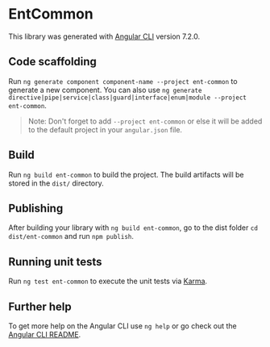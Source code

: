 # EntCommon

This library was generated with [Angular CLI](https://github.com/angular/angular-cli) version 7.2.0.

## Code scaffolding

Run `ng generate component component-name --project ent-common` to generate a new component. You can also use `ng generate directive|pipe|service|class|guard|interface|enum|module --project ent-common`.
> Note: Don't forget to add `--project ent-common` or else it will be added to the default project in your `angular.json` file. 

## Build

Run `ng build ent-common` to build the project. The build artifacts will be stored in the `dist/` directory.

## Publishing

After building your library with `ng build ent-common`, go to the dist folder `cd dist/ent-common` and run `npm publish`.

## Running unit tests

Run `ng test ent-common` to execute the unit tests via [Karma](https://karma-runner.github.io).

## Further help

To get more help on the Angular CLI use `ng help` or go check out the [Angular CLI README](https://github.com/angular/angular-cli/blob/master/README.md).
